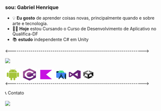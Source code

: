 ### sou: Gabriel Henrique

- 💡 **Eu gosto** de aprender coisas novas, principalmente quando e sobre arte e tecnologia.
- 👨‍💻 **Hoje** estou Cursando o Curso de Desenvolvimento de Aplicativo no Qualifica-DF
- 📚 **estudo** independente C# em Unity

<------------------------------------------------------------------->

<a href="https://github.com/GabryelHenryque/github-readme-stats">
  <img align="center" src="https://github-readme-stats.vercel.app/api?username=GabrielHenrique&show_icons=false&theme=radical" />
</a>

<div style="display: inline_block"><br>
  <img align="center" alt="Math-android" height="40" width="50" src="https://github.com/devicons/devicon/blob/master/icons/android/android-original.svg">
  <img align="center" alt="Math-C#" height="40" width="50" src="https://github.com/devicons/devicon/blob/master/icons/csharp/csharp-original.svg">
  <img align="center" alt="Math-Kotlin" height="40" width="50" src="https://github.com/devicons/devicon/blob/master/icons/kotlin/kotlin-plain.svg">
  <img align="center" alt="Math-android Studio" height="30" width="40" src="https://github.com/devicons/devicon/blob/master/icons/androidstudio/androidstudio-original.svg">
  <img align="center" alt="Math-VisualStudion" height="30" width="40" src="https://github.com/devicons/devicon/blob/master/icons/visualstudio/visualstudio-plain.svg">
  <img align="center" alt="Math-Unity" height="30" width="40" src="https://github.com/devicons/devicon/blob/master/icons/unity/unity-original.svg">
  </div>
<------------------------------------------------------------------->

📞 Contato
<br />
<br />
<a href = "mailto:ghncontato@gmail.com"><img src="https://img.shields.io/badge/-Gmail-%23333?style=for-the-badge&logo=gmail&logoColor=white" target="_blank"></a>
